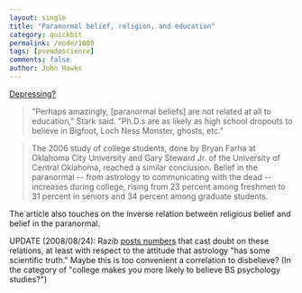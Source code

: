 ```yaml
---
layout: single 
title: "Paranormal belief, religion, and education" 
category: quickbit
permalink: /node/1609
tags: [pseudoscience] 
comments: false 
author: John Hawks 
---
```


<a href="http://www.msnbc.msn.com/id/26268698">Depressing?</a> 

<blockquote>"Perhaps amazingly, [paranormal beliefs] are not related at all to education," Stark said. "Ph.D.s are as likely as high school dropouts to believe in Bigfoot, Loch Ness Monster, ghosts, etc."</blockquote>

<blockquote>The 2006 study of college students, done by Bryan Farha at Oklahoma City University and Gary Steward Jr. of the University of Central Oklahoma, reached a similar conclusion. Belief in the paranormal -- from astrology to communicating with the dead -- increases during college, rising from 23 percent among freshmen to 31 percent in seniors and 34 percent among graduate students.</blockquote>

The article also touches on the inverse relation between religious belief and belief in the paranormal. 

UPDATE (2008/08/24): Razib <a href="http://scienceblogs.com/gnxp/2008/08/who_believes_in_astrology.php">posts numbers</a> that cast doubt on these relations, at least with respect to the attitude that astrology "has some scientific truth." Maybe this is too convenient a correlation to disbelieve? (In the category of "college makes you more likely to believe BS psychology studies?")


